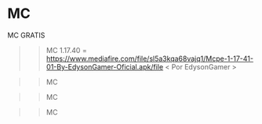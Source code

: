 # MC
MC GRATIS 

>> MC 1.17.40 = https://www.mediafire.com/file/sl5a3kqa68vajq1/Mcpe-1-17-41-01-By-EdysonGamer-Oficial.apk/file  < Por EdysonGamer >

>> MC 

>> MC

>> MC

